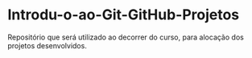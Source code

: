 # Introdu-o-ao-Git-GitHub-Projetos
Repositório que será utilizado ao decorrer do curso, para alocação dos projetos desenvolvidos.
